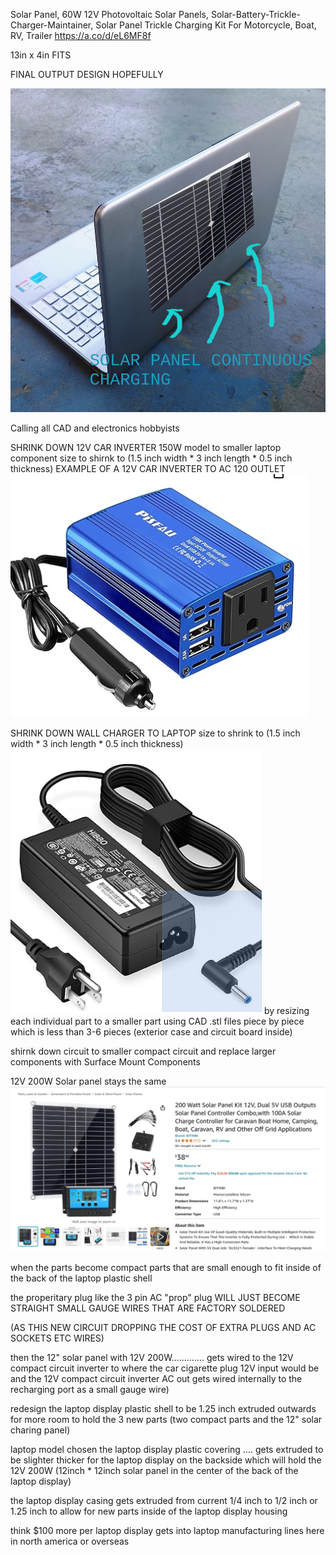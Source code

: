 Solar Panel, 60W 12V Photovoltaic Solar Panels, Solar-Battery-Trickle-Charger-Maintainer, Solar Panel Trickle Charging Kit For Motorcycle, Boat, RV, Trailer https://a.co/d/eL6MF8f

13in x 4in FITS

FINAL OUTPUT DESIGN HOPEFULLY

![s1](https://raw.githubusercontent.com/c4pt00/laptop-display-continuous-charge-room-light-solar/refs/heads/main/IMG_20241106_150452710_AE%7E2.jpg)

Calling all CAD and electronics hobbyists


SHRINK DOWN 12V CAR INVERTER 150W model to smaller laptop component size to shirnk to (1.5 inch width * 3 inch length * 0.5 inch thickness)
EXAMPLE OF A 12V CAR INVERTER TO AC 120 OUTLET
![s1](https://raw.githubusercontent.com/c4pt00/laptop-display-continuous-charge-room-light-solar/refs/heads/main/strip-stock-1.png)

SHRINK DOWN WALL CHARGER TO LAPTOP size to shrink to (1.5 inch width * 3 inch length * 0.5 inch thickness)
![s1](https://raw.githubusercontent.com/c4pt00/laptop-display-continuous-charge-room-light-solar/refs/heads/main/strip-stock-2.png)
by resizing each individual part to a smaller part using CAD .stl files piece by piece which is less than 3-6 pieces (exterior case and circuit board inside)

shirnk down circuit to smaller compact circuit and replace larger components with Surface Mount Components



12V 200W Solar panel stays the same
![s1](https://raw.githubusercontent.com/c4pt00/laptop-display-continuous-charge-room-light-solar/refs/heads/main/12inch-solar.png)

when the parts become compact parts that are small enough to fit inside of the back of the laptop plastic shell

the properitary plug like the 3 pin AC "prop" plug WILL JUST BECOME STRAIGHT SMALL GAUGE WIRES THAT ARE FACTORY SOLDERED 

(AS THIS NEW CIRCUIT DROPPING THE COST OF EXTRA PLUGS AND AC SOCKETS ETC WIRES)

then the 12" solar panel with 12V 200W............. gets wired to the 12V compact circuit inverter to where the car cigarette plug 12V input would be and the 12V compact circuit inverter AC out gets wired internally to the recharging port as a small gauge wire)


redesign the laptop display plastic shell to be 1.25 inch extruded outwards for more room to hold the 3 new parts (two compact parts and the 12" solar charing panel)

laptop model chosen the laptop display plastic covering .... gets extruded to be slighter thicker for the laptop display on the backside 
which will hold the 12V 200W (12inch * 12inch solar panel in the center of the back of the laptop display)

the laptop display casing gets extruded from current 1/4 inch to 1/2 inch or 1.25 inch to allow for new parts inside of the laptop display 
housing


think $100 more per laptop display gets into laptop manufacturing lines here in north america or overseas



